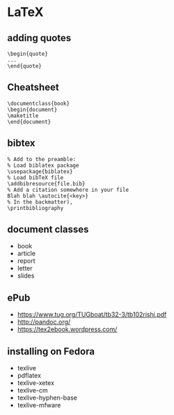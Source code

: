 # LaTeX
adding quotes
-------------

	\begin{quote}
	...
	\end{quote}

Cheatsheet
----------

	\documentclass{book}
	\begin{document}
	\maketitle
	\end{document}

bibtex
------

	% Add to the preamble:
	% Load biblatex package
	\usepackage{biblatex}
	% Load bibTeX file
	\addbibresource{file.bib}
	% Add a citation somewhere in your file
	Blah blah \autocite{<key>}
	% In the backmatter),
	\printbibliography


document classes
----------------


* book
* article
* report
* letter
* slides


ePub
----

* <https://www.tug.org/TUGboat/tb32-3/tb102rishi.pdf>
* <http://pandoc.org/>
* <https://tex2ebook.wordpress.com/>


installing on Fedora
--------------------


* texlive
* pdflatex
* texlive-xetex
* texlive-cm
* texlive-hyphen-base
* texlive-mfware


